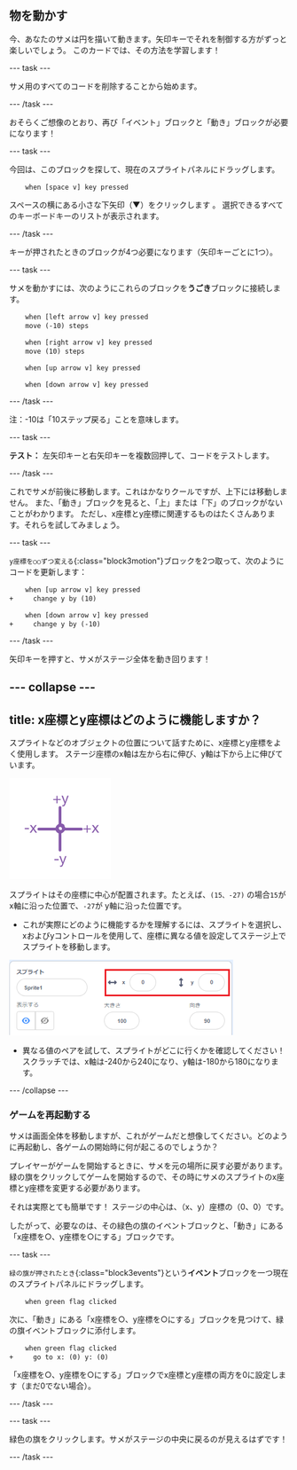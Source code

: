 ## 物を動かす

今、あなたのサメは円を描いて動きます。矢印キーでそれを制御する方がずっと楽しいでしょう。 このカードでは、その方法を学習します！

--- task ---

サメ用のすべてのコードを削除することから始めます。

--- /task ---

おそらくご想像のとおり、再び「イベント」ブロックと「動き」ブロックが必要になります！

--- task ---

今回は、このブロックを探して、現在のスプライトパネルにドラッグします。

```blocks3
    when [space v] key pressed
```

スペースの横にある小さな下矢印（▼）をクリックします 。 選択できるすべてのキーボードキーのリストが表示されます。

--- /task ---

キーが押されたときのブロックが4つ必要になります（矢印キーごとに1つ）。

--- task ---

サメを動かすには、次のようにこれらのブロックを**うごき**ブロックに接続します。

```blocks3
    when [left arrow v] key pressed
    move (-10) steps
```

```blocks3
    when [right arrow v] key pressed
    move (10) steps
```

```blocks3
    when [up arrow v] key pressed
```

```blocks3
    when [down arrow v] key pressed
```

--- /task ---

注：-10は「10ステップ戻る」ことを意味します。

--- task ---

**テスト：** 左矢印キーと右矢印キーを複数回押して、コードをテストします。

--- /task ---

これでサメが前後に移動します。これはかなりクールですが、上下には移動しません。 また、「動き」ブロックを見ると、「上」または「下」のブロックがないことがわかります。 ただし、x座標とy座標に関連するものはたくさんあります。それらを試してみましょう。

--- task ---

`y座標を○○ずつ変える`{:class="block3motion"}ブロックを2つ取って、次のようにコードを更新します：

```blocks3
    when [up arrow v] key pressed
+     change y by (10)
```

```blocks3
    when [down arrow v] key pressed
+     change y by (-10)
```

--- /task ---

矢印キーを押すと、サメがステージ全体を動き回ります！

--- collapse ---
---
title: x座標とy座標はどのように機能しますか？
---

スプライトなどのオブジェクトの位置について話すために、x座標とy座標をよく使用します。 ステージ座標のx軸は左から右に伸び、y軸は下から上に伸びています。

![](images/moving3.png)

スプライトはその座標に中心が配置されます。たとえば、`(15、-27)` の場合`15`が x軸に沿った位置で、`-27`が y軸に沿った位置です。

+ これが実際にどのように機能するかを理解するには、スプライトを選択し、xおよびyコントロールを使用して、座標に異なる値を設定してステージ上でスプライトを移動します。

![](images/xycoords.png)

+ 異なる値のペアを試して、スプライトがどこに行くかを確認してください！ スクラッチでは、x軸は-240から240になり、y軸は-180から180になります。

--- /collapse ---

### ゲームを再起動する

サメは画面全体を移動しますが、これがゲームだと想像してください。どのように再起動し、各ゲームの開始時に何が起こるのでしょうか？

プレイヤーがゲームを開始するときに、サメを元の場所に戻す必要があります。 緑の旗をクリックしてゲームを開始するので、その時にサメのスプライトのx座標とy座標を変更する必要があります。

それは実際とても簡単です！ ステージの中心は、（x、y）座標の（0、0）です。

したがって、必要なのは、その緑色の旗のイベントブロックと、「動き」にある「x座標を○、y座標を○にする」ブロックです。

--- task ---

`緑の旗が押されたとき`{:class="block3events"}という**イベント**ブロックを一つ現在のスプライトパネルにドラッグします。

```blocks3
    when green flag clicked
```

次に、「動き」にある「x座標を○、y座標を○にする」ブロックを見つけて、緑の旗イベントブロックに添付します。

```blocks3
    when green flag clicked
+     go to x: (0) y: (0)
```

「x座標を○、y座標を○にする」ブロックでx座標とy座標の両方を0に設定します（まだ0でない場合）。

--- /task ---

--- task ---

緑色の旗をクリックします。サメがステージの中央に戻るのが見えるはずです！

--- /task ---